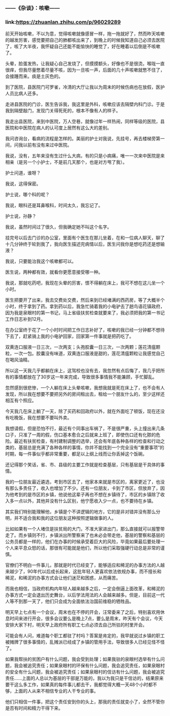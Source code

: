 ### ——《杂谈》：咳嗽——
### link:https://zhuanlan.zhihu.com/p/96029289


前天开始咳嗽，不以为意，觉得咳嗽就像感冒一样，拖一拖就好了，然而昨天咳嗽的越发厉害，感觉要把自己的肺都咳出来了，到晚上的时候我知道自己必须去医院了，咳了大半夜，我怀疑自己还能不能愉快的睡觉了，好在睡着以后倒是不咳嗽了。



头晕，脸蛋发热，让我疑心自己发烧了，但摸摸额头，好像也不是很烫。喉咙一直很痒，但我尽量憋着尽量不咳，因为一旦咳一声，后面的几十声咳嗽就憋不住了，会接踵而来。痰是土灰色的。



到了医院，县医院门可罗雀，冷清的大厅让我以为周末的时候伤病也在放假，医护人员比病人还多。



走进县医院的门诊，医生告诉我，我这里是外科，咳嗽应该去隔壁内科门诊。于是我到隔壁敲门，发现门关得死死的，根本不像有人的样子。



我走出县医院，来到中医院，万人空巷，就像过年一样热闹，同样等级的医院，县医院和中医院在病人的认可度上居然有这么大的差别。



我问咨询台，看病的流程是怎样的。美丽的护士对我说，先挂号，再去楼梯旁第一间，问我以前有没有来过中医院。



我说，没有，五年来没有生过什么大病，有的只是小病痛，唯一一次来中医院是来相亲（是另一个小护士，不是前几天那个，也是对方甩了我）。



护士问道，谁呀？



我说，这得保密。



护士说，哪个科的呢？



我说，眼科还是耳鼻喉科，时间太久，我忘记了。



护士说，孙静？



我说，虽然时间过了很久，但我确定她不叫这个名字。



挂完号以后去门诊的办公室，里面有个医生在那儿坐着，在和一位病人聊天，聊了十几分钟终于轮到我了，我向医生描述完病情以后，医生问我你是想吃药还是想输液？



我说，只要能治我这个咳嗽都可以。



医生说，两种都有效，就看你更愿意接受哪一种。



我说，那就吃药吧，我现在头晕的厉害，恨不得躺在床上，我可不想在这儿坐一个小时。



医生把要开了出来，我去交费处交费，然后来到已经堵满的西药房，等了大概半个小时，终于拿到了药。拿到药以后，我急忙骑着我的小电驴去了趟鸟语花镇政府，因为我是泉眼村的第一书记，马上省级扶贫检查就要来了，我必须把我的第一书记工作日志补到12月。



在办公室终于花了一个小时时间把工作日志补好了，咳嗽的我已经一分钟都不想待下去了，赶紧骑上我的小电驴回家，回家第一件事就是把药吃了。



双黄连口服液一日三次，一次两支；头孢胶囊一日三次，一次两颗；莲花清瘟颗粒，一次一包。胶囊没有味道，双黄连口服液是甜的，莲花清瘟颗粒让我感觉自己在喝风油精。

所以这一天我几乎都躺在床上，这驾校也没有去，我忽然有点后悔了，我几乎把所有的事情都放在了30岁这一年来完成，导致很多事情我不能兼顾，手忙脚乱。



忽然感到很悲惨，一个人躺在床上头晕咳嗽，我想我就是死在床上了，也不会有人发现，所以我在想要不要把另外的房间租出去，租给一个朋友什么的，至少这样还相互有个照应。



今天我几在床上躺了一天，除了买药和回政府以外，就在外面吃了顿饭，现在还没有吃晚饭，我在想要不要叫外卖。



我想请假，但是恐怕不行，最近有个同事出车祸了，不是很严重，头上撞出来几条口子，只准了一周的假，伤口基本愈合之后就来上班了，即使伤口还有化脓的危险。最近有扶贫检查，有村建制调整的选举，还会有年底各种各样的检查和行动之类的，基层总是充满了各种各样的事情，你并不能找到一个完全没有“重要事项”的时期，每一件事似乎都非常重要，都足以上纲上线而让你丢掉这个饭碗。



还记得那个笑话，省、市、县级的主要工作就是检查基层，只有基层是干具体的事情。



我的一位朋友最近遴选，考到市区去了，他家本来就是市区的，离家更近了，也没有那么多责任了，收入也增加了不少。还有一位朋友，卡到了市区，但放弃了，因为他考到的是市区的乡镇，他说他这辈子再也不想在乡镇待了，市区的乡镇除了收入多一点以外，其他并没有什么区别，他宁愿收入少一点，也不要待在乡镇。



其实我们特别能理解他，乡镇是个不讲逻辑的地方，它的是非对错并没有那么分明，并不适合我和我的这位朋友这种按照逻辑做事的人。



比如如果有一个人堵住是扶贫局的大门，不准大家进出门，那么直接就可以报警带走了。而乡镇则不行，乡镇派出所警察来了也未必会带走他，基层的警察和基层的公务员都是一样的，他们在办事的时候承受着巨大的风险，毕竟如果最后要处理一个人来平息众怒的话，那很有可能就是他们，所以他们采取强硬行动总是非常的谨慎。



官僚们不明白一件事儿，那就是时代已经变了，能够适应和稀泥的办事方法的人越来越少了，90年代以后成长起来，这批年轻人更喜欢依法依规办事，而不擅长和稀泥，和稀泥的办事方式会让他们迷茫和困惑，从而痛苦。



而我也相信，当政府机构内年轻人越来越多之后，一定会倒逼上面改革，和稀泥的办事方式一定会退出历史舞台，以后学法用法的人会越来越多。但是，目前这一代人等不到那一天了，他们只会成为全面依法治国前维稳的牺牲品。



明天早上七点有一个会议，周末也在不停的开会，汪常委来了之后，特别喜欢用休息时间来进行开会，很多会议要么是晚上7点，要么是周末，昨天有个会议，今天安排大家下村，明天早上政府所有职工七点必须去自己所驻的村里开会。



可能会有人问，难道每个职工都驻了村吗？答案是肯定的，我早就说过乡镇的职工被摊牌了很多事情的，乱摊派已经成了乡镇的管用手法，导致很多人已经见怪不怪了。



如果我帮扶的贫困户有什么问题，我会受到处理；如果我驻的泉眼村选举有什么问题，我会被追究责任；如果泉眼村的环保有什么问题，我会追究责任，如果泉眼村的安全有什么问题，我会被追究责任；如果泉眼村的信访有什么问题，我会被追究责任……上面的人总以为基层的干部是万能的，我以为我只是干信访的，结果原来要干这么多工作，如果真的每件事儿都去干，我都觉得大概一天48个小时都不够，上面的人从来不相信专业的人干专业的事。



他们只相信一件事，把这个责任安到你的头上，那我的责任就变小了，全然不管你是否有时间和精力干得下来。
